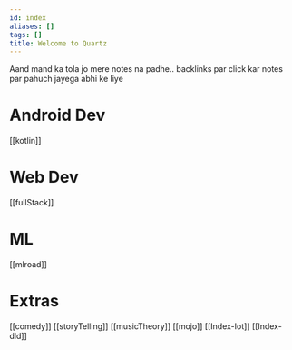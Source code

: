 ```yaml
---
id: index
aliases: []
tags: []
title: Welcome to Quartz
---
```


Aand mand ka tola jo mere notes na padhe..
backlinks par click kar notes par pahuch jayega abhi ke liye

# Android Dev
[[kotlin]]
# Web Dev
[[fullStack]]
# ML
[[mlroad]]
# Extras
[[comedy]]
[[storyTelling]]
[[musicTheory]]
[[mojo]]
[[Index-Iot]]
[[Index-dld]]
